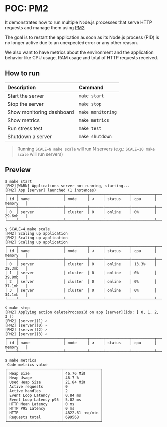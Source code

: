 # POC: PM2

It demonstrates how to run multiple Node.js processes that serve HTTP requests and manage them using [PM2](https://github.com/Unitech/pm2).

The goal is to restart the application as soon as its Node.js process (PID) is no longer active due to an unexpected error or any other reason.

We also want to have metrics about the environment and the application behavior like CPU usage, RAM usage and total of HTTP requests received.

## How to run

| Description | Command |
| :--- | :--- |
| Start the server | `make start` |
| Stop the server | `make stop` |
| Show monitoring dashboard | `make monitoring` |
| Show metrics | `make metrics` |
| Run stress test | `make test` |
| Shutdown a server | `make shutdown` |

> Running `SCALE=N make scale` will run N servers (e.g.: `SCALE=10 make scale` will run servers)

## Preview

```
$ make start
[PM2][WARN] Applications server not running, starting...
[PM2] App [server] launched (1 instances)
┌────┬────────────────────┬──────────┬──────┬───────────┬──────────┬──────────┐
│ id │ name               │ mode     │ ↺    │ status    │ cpu      │ memory   │
├────┼────────────────────┼──────────┼──────┼───────────┼──────────┼──────────┤
│ 0  │ server             │ cluster  │ 0    │ online    │ 0%       │ 29.6mb   │
└────┴────────────────────┴──────────┴──────┴───────────┴──────────┴──────────┘
```

```
$ SCALE=4 make scale
[PM2] Scaling up application
[PM2] Scaling up application
[PM2] Scaling up application
┌────┬────────────────────┬──────────┬──────┬───────────┬──────────┬──────────┐
│ id │ name               │ mode     │ ↺    │ status    │ cpu      │ memory   │
├────┼────────────────────┼──────────┼──────┼───────────┼──────────┼──────────┤
│ 0  │ server             │ cluster  │ 0    │ online    │ 13.3%    │ 38.3mb   │
│ 1  │ server             │ cluster  │ 0    │ online    │ 0%       │ 39.8mb   │
│ 2  │ server             │ cluster  │ 0    │ online    │ 0%       │ 37.1mb   │
│ 3  │ server             │ cluster  │ 0    │ online    │ 0%       │ 34.1mb   │
└────┴────────────────────┴──────────┴──────┴───────────┴──────────┴──────────┘
```

```
$ make stop
[PM2] Applying action deleteProcessId on app [server](ids: [ 0, 1, 2, 3 ])
[PM2] [server](1) ✓
[PM2] [server](0) ✓
[PM2] [server](2) ✓
[PM2] [server](3) ✓
┌────┬────────────────────┬──────────┬──────┬───────────┬──────────┬──────────┐
│ id │ name               │ mode     │ ↺    │ status    │ cpu      │ memory   │
└────┴────────────────────┴──────────┴──────┴───────────┴──────────┴──────────┘
```

```
$ make metrics
 Code metrics value 
┌────────────────────────┬─────────────────┐
│ Heap Size              │ 46.76 MiB       │
│ Heap Usage             │ 46.7 %          │
│ Used Heap Size         │ 21.84 MiB       │
│ Active requests        │ 0               │
│ Active handles         │ 2               │
│ Event Loop Latency     │ 0.84 ms         │
│ Event Loop Latency p95 │ 5.02 ms         │
│ HTTP Mean Latency      │ 0 ms            │
│ HTTP P95 Latency       │ 0 ms            │
│ HTTP                   │ 4822.61 req/min │
│ Requests total         │ 699568          │
└────────────────────────┴─────────────────┘
```

